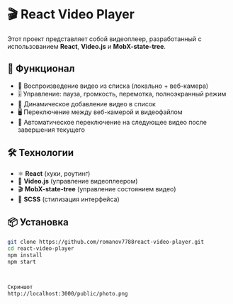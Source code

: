 # 🎬 React Video Player
Этот проект представляет собой видеоплеер, разработанный с использованием **React**, **Video.js** и **MobX-state-tree**.

## 🚀 Функционал
- 📌 Воспроизведение видео из списка (локально + веб-камера)
- 🎚 Управление: пауза, громкость, перемотка, полноэкранный режим
- 📂 Динамическое добавление видео в список
- 🖥 Переключение между веб-камерой и видеофайлом
- 🔁 Автоматическое переключение на следующее видео после завершения текущего

## 🛠 Технологии
- ⚛ **React** (хуки, роутинг)
- 🎥 **Video.js** (управление видеоплеером)
- 🎬 **MobX-state-tree** (управление состоянием видео)
- 🎨 **SCSS** (стилизация интерфейса)

## 📦 Установка
```bash
git clone https://github.com/romanov7788react-video-player.git
cd react-video-player
npm install
npm start



Скриншот
http://localhost:3000/public/photo.png



